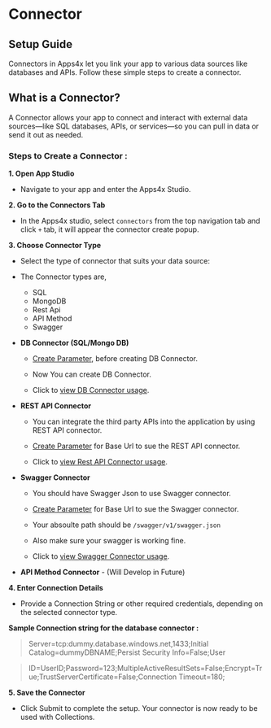 # Connector

## Setup Guide

Connectors in Apps4x let you link your app to various data sources like databases and APIs. Follow these simple steps to create a connector.

## What is a Connector?

A Connector allows your app to connect and interact with external data sources—like SQL databases, APIs, or services—so you can pull in data or send it out as needed.

### Steps to Create a Connector :

**1. Open App Studio**

  - Navigate to your app and enter the Apps4x Studio.

**2. Go to the Connectors Tab**

  - In the Apps4x studio, select `connectors` from the top navigation tab and click `+` tab, it will appear the connector create popup.

**3. Choose Connector Type**

  - Select the type of connector that suits your data source:

  - The Connector types are,
    - SQL
    - MongoDB
    - Rest Api
    - API Method
    - Swagger

  - **DB Connector (SQL/Mongo DB)**

    - [Create Parameter](../../docs/Parameter/Parameter%20Create.md), before creating DB Connector.

    - Now You can create DB Connector.

    - Click to [view DB Connector usage](../../docs/Connector/DB%20Connector.md).

  - **REST API Connector**

    - You can integrate the third party APIs into the application by using REST API connector.

    - [Create Parameter](../../docs/Parameter/Parameter%20Create.md) for Base Url to sue the REST API connector.

    - Click to [view Rest API Connector usage](../../docs/Connector/Rest%20Api%20&%20Swagger%20Connector.md).

  - **Swagger Connector**

    - You should have Swagger Json to use Swagger connector.

    - [Create Parameter](../../docs/Parameter/Parameter%20Create.md) for Base Url to sue the Swagger connector.

    - Your absoulte path should be `/swagger/v1/swagger.json`

    - Also make sure your swagger is working fine.

    - Click to [view Swagger Connector usage](../../docs/Connector/Rest%20Api%20&%20Swagger%20Connector.md).

  - **API Method Connector** - (Will Develop in Future)

**4. Enter Connection Details**

  - Provide a Connection String or other required credentials, depending on the selected connector type.

**Sample Connection string for the database connector :**

> Server=tcp:dummy.database.windows.net,1433;Initial Catalog=dummyDBNAME;Persist Security Info=False;User 

> ID=UserID;Password=123;MultipleActiveResultSets=False;Encrypt=True;TrustServerCertificate=False;Connection Timeout=180;

**5. Save the Connector**

  - Click Submit to complete the setup. Your connector is now ready to be used with Collections.